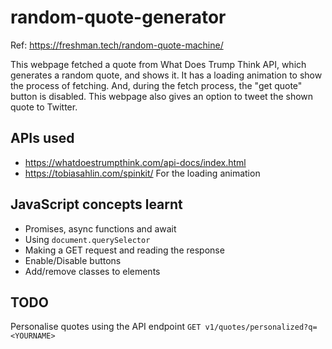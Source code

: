 # random-quote-generator

Ref: https://freshman.tech/random-quote-machine/

This webpage fetched a quote from What Does Trump Think API, which generates a random quote,
and shows it. It has a loading animation to show the process of fetching. And, during the fetch process,
the "get quote" button is disabled. This webpage also gives an option to tweet the shown quote to Twitter.

## APIs used
* https://whatdoestrumpthink.com/api-docs/index.html
* https://tobiasahlin.com/spinkit/ For the loading animation

## JavaScript concepts learnt
* Promises, async functions and await
* Using `document.querySelector`
* Making a GET request and reading the response
* Enable/Disable buttons
* Add/remove classes to elements

## TODO
Personalise quotes using the API endpoint `GET v1/quotes/personalized?q=<YOURNAME>`
